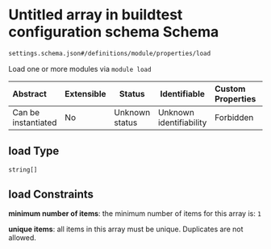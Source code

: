 # Untitled array in buildtest configuration schema Schema

```txt
settings.schema.json#/definitions/module/properties/load
```

Load one or more modules via `module load`


| Abstract            | Extensible | Status         | Identifiable            | Custom Properties | Additional Properties | Access Restrictions | Defined In                                                                   |
| :------------------ | ---------- | -------------- | ----------------------- | :---------------- | --------------------- | ------------------- | ---------------------------------------------------------------------------- |
| Can be instantiated | No         | Unknown status | Unknown identifiability | Forbidden         | Allowed               | none                | [settings.schema.json\*](../out/settings.schema.json "open original schema") |

## load Type

`string[]`

## load Constraints

**minimum number of items**: the minimum number of items for this array is: `1`

**unique items**: all items in this array must be unique. Duplicates are not allowed.
